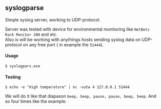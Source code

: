 ## syslogparse
Simple syslog server, working to UDP-protocol.  
 
Server was tested with device for environmental monitoring like `NetBotz Rack Monitor 200` and etc.   
Also is will be working with anythings hosts sending syslog data on UDP-protocol on any free port ( in example the `51444`).  
#### Usage
    $ syslogpars.exe  
#### Testing
    $ echo -e "High temperature" | nc -vutw 4 127.0.0.1 51444  
We will do it like that diapason `beep, beep, pause, pause, beep, beep`. And so four times like the example.
